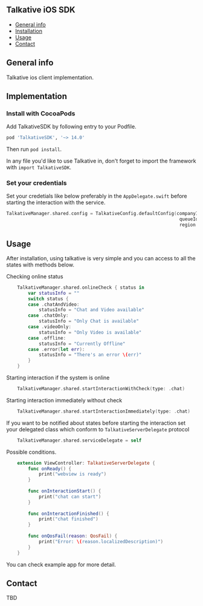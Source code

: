 ## Talkative iOS SDK
* [General info](#general-info)
* [Installation](#Installation)
* [Usage](#Usage)
* [Contact](#contact)

## General info
Talkative ios client implementation.
	
## Implementation
### Install with CocoaPods
Add TalkativeSDK by following entry to your Podfile.

```rb
pod 'TalkativeSDK', '~> 14.0'
```

Then run `pod install`.

In any file you'd like to use Talkative in, don't forget to
import the framework with `import TalkativeSDK`.

### Set your credentials
Set your credetials like below preferably in the ```AppDelegate.swift``` before starting the interaction with the service.
```swift
TalkativeManager.shared.config = TalkativeConfig.defaultConfig(companyId: "Your Company ID",
                                                                queueId: "Preferred queue ID",
                                                                region: "Region")
```

## Usage
After installation, using talkative is very simple and you can access to all the states with methods below.

Checking online status
```swift
    TalkativeManager.shared.onlineCheck { status in
        var statusInfo = ""
        switch status {
        case .chatAndVideo:
            statusInfo = "Chat and Video available"
        case .chatOnly:
            statusInfo = "Only Chat is available"
        case .videoOnly:
            statusInfo = "Only Video is available"
        case .offline:
            statusInfo = "Currently Offline"
        case .error(let err):
            statusInfo = "There's an error \(err)"
        }
    }
```
Starting interaction if the system is online
```swift
    TalkativeManager.shared.startInteractionWithCheck(type: .chat)
```

Starting interaction immediately without check
```swift
    TalkativeManager.shared.startInteractionImmediately(type: .chat) 
```

If you want to be notified about states before starting the interaction set your delegated class which conform to ```TalkativeServerDelegate``` protocol
```swift 
    TalkativeManager.shared.serviceDelegate = self
```
Possible conditions.
```swift
    extension ViewController: TalkativeServerDelegate {
        func onReady() {
            print("webview is ready")
        }
        
        func onInteractionStart() {
            print("chat can start")
        }
        
        func onInteractionFinished() {
            print("chat finished")
        }
        
        func onQosFail(reason: QosFail) {
            print("Error: \(reason.localizedDescription)")
        }
    }
```

You can check example app for more detail.
## Contact
TBD